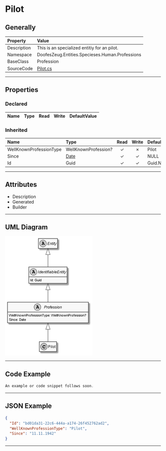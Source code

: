 ﻿# Pilot

## Generally

|Property|Value|
|:-|:-|
|Description|This is an specialized entitiy for an pilot.|
|Namespace|DoofesZeug.Entities.Specieses.Human.Professions|
|BaseClass|Profession|
|SourceCode|[Pilot.cs](../../../../DoofesZeug.Library/Src/Entities/Specieses/Human/Professions/Pilot.cs)|

---

## Properties

### Declared

|Name|Type|Read|Write|DefaultValue|
|:---|:---|:--:|:---:|:-----------|

### Inherited

|Name|Type|Read|Write|DefaultValue|
|:---|:---|:--:|:---:|:-----------|
|WellKnownProfessionType|WellKnownProfession?|&#x2713;|&#x2717;|Pilot|
|Since|[Date](../../Entities/DoofesZeug.Entities.DateAndTime/Date.md)|&#x2713;|&#x2713;|NULL|
|Id|Guid|&#x2713;|&#x2713;|Guid.NewGuid()|

---

## Attributes

- Description
- Generated
- Builder

---

## UML Diagram

![Pilot.png](./Pilot.png "Pilot")

---

## Code Example

```cs
An example or code snippet follows soon.
```

---

## JSON Example

```json
{
  "Id": "bd01da31-22c6-444a-a174-26f452762ad2",
  "WellKnownProfessionType": "Pilot",
  "Since": "11.11.1942"
}
```

---


